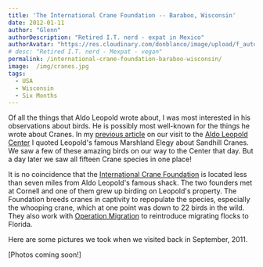 ```yaml
---
title: 'The International Crane Foundation -- Baraboo, Wisconsin'
date: 2012-01-11
author: "Glenn"
authorDescription: "Retired I.T. nerd - expat in Mexico"
authorAvatar: "https://res.cloudinary.com/donblanco/image/upload/f_auto,q_auto/Vagabondians/avatar-small.png"
# desc: "Retired I.T. nerd - Mexpat - vegan"
permalink: /international-crane-foundation-baraboo-wisconsin/
image:  /img/cranes.jpg
tags:
  - USA
  - Wisconsin
  - Six Months
---
```

Of all the things that Aldo Leopold wrote about, I was most interested in his observations about birds. He is possibly most well-known for the things he wrote about Cranes. In my [previous article][1] on our visit to the <a href="https://aldoleopold.org" target="_blank">Aldo Leopold Center</a> I quoted Leopold's famous Marshland Elegy about Sandhill Cranes. We saw a few of these amazing birds on our way to the Center that day. But a day later we saw all fifteen Crane species in one place!

It is no coincidence that the <a href="https://savingcranes.org" target="_blank">International Crane Foundation</a> is located less than seven miles from Aldo Leopold's famous shack. The two founders met at Cornell and one of them grew up birding on Leopold's property. The Foundation breeds cranes in captivity to repopulate the species, especially the whooping crane, which at one point was down to 22 birds in the wild. They also work with <a href="https://operationmigration.org" target="_blank">Operation Migration</a> to reintroduce migrating flocks to Florida.

Here are some pictures we took when we visited back in September, 2011.

[Photos coming soon!]

&nbsp;

&nbsp;

 [1]: https://vagabondians.com/776/leopold-center-baraboo-wisconsin/